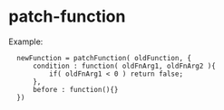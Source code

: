 # patch-function

Example:

```
  newFunction = patchFunction( oldFunction, {
      condition : function( oldFnArg1, oldFnArg2 ){
          if( oldFnArg1 < 0 ) return false;
      },
      before : function(){}    
  })
```
